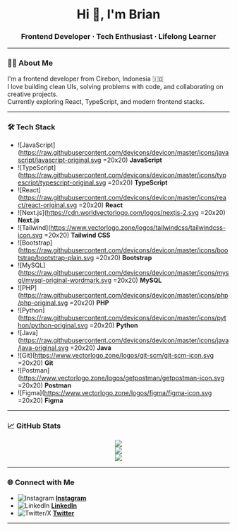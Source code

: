 <h1 align="center">Hi 👋, I'm Brian</h1>
<h3 align="center">Frontend Developer · Tech Enthusiast · Lifelong Learner</h3>

---

### 🧑‍💻 About Me

I'm a frontend developer from Cirebon, Indonesia 🇮🇩  
I love building clean UIs, solving problems with code, and collaborating on creative projects.  
Currently exploring React, TypeScript, and modern frontend stacks.

---

### 🛠️ Tech Stack

- ![JavaScript](https://raw.githubusercontent.com/devicons/devicon/master/icons/javascript/javascript-original.svg =20x20) **JavaScript**
- ![TypeScript](https://raw.githubusercontent.com/devicons/devicon/master/icons/typescript/typescript-original.svg =20x20) **TypeScript**
- ![React](https://raw.githubusercontent.com/devicons/devicon/master/icons/react/react-original.svg =20x20) **React**
- ![Next.js](https://cdn.worldvectorlogo.com/logos/nextjs-2.svg =20x20) **Next.js**
- ![Tailwind](https://www.vectorlogo.zone/logos/tailwindcss/tailwindcss-icon.svg =20x20) **Tailwind CSS**
- ![Bootstrap](https://raw.githubusercontent.com/devicons/devicon/master/icons/bootstrap/bootstrap-plain.svg =20x20) **Bootstrap**
- ![MySQL](https://raw.githubusercontent.com/devicons/devicon/master/icons/mysql/mysql-original-wordmark.svg =20x20) **MySQL**
- ![PHP](https://raw.githubusercontent.com/devicons/devicon/master/icons/php/php-original.svg =20x20) **PHP**
- ![Python](https://raw.githubusercontent.com/devicons/devicon/master/icons/python/python-original.svg =20x20) **Python**
- ![Java](https://raw.githubusercontent.com/devicons/devicon/master/icons/java/java-original.svg =20x20) **Java**
- ![Git](https://www.vectorlogo.zone/logos/git-scm/git-scm-icon.svg =20x20) **Git**
- ![Postman](https://www.vectorlogo.zone/logos/getpostman/getpostman-icon.svg =20x20) **Postman**
- ![Figma](https://www.vectorlogo.zone/logos/figma/figma-icon.svg =20x20) **Figma**

---

### 📈 GitHub Stats

<p align="center">
  <img src="https://github-readme-stats.vercel.app/api?username=briandevoid&show_icons=true&theme=default&hide=prs&count_private=true" />
  <br />
  <img src="https://github-readme-streak-stats.herokuapp.com/?user=briandevoid&theme=default" />
  <br />
  <img src="https://github-readme-stats.vercel.app/api/top-langs?username=briandevoid&layout=compact&langs_count=8&hide=html" />
</p>

---

### 🌐 Connect with Me

- ![Instagram](https://img.icons8.com/ios-glyphs/30/instagram-new.png) [**Instagram**](https://www.instagram.com/febrians_p)
- ![LinkedIn](https://img.icons8.com/ios-filled/30/linkedin.png) [**LinkedIn**](https://www.linkedin.com/in/pepep-febriansyah)
- ![Twitter/X](https://img.icons8.com/ios-filled/30/twitterx--v2.png) [**Twitter**](https://twitter.com/febrians_p)

---
